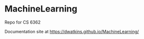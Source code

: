 # MachineLearning
Repo for CS 6362

Documentation site at https://dwatkins.github.io/MachineLearning/
